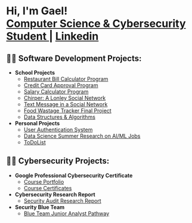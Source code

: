 <h1>Hi, I'm Gael! <br/><a href="https://github.com/alejandro-garf">Computer Science & Cybersecurity Student </a> | <a href="https://www.linkedin.com/in/gael-alejandro-fonseca/">Linkedin</a>

<h2>👨‍💻 Software Development Projects:</h2>

- <b>School Projects</b>
  - [Restaurant Bill Calculator Program](https://github.com/alejandro-garf/Restaurant-Bill-Calculator/tree/main/prob01)
  - [Credit Card Approval Program](https://github.com/alejandro-garf/Credit-Card-Approval/tree/main/prob02)
  - [Salary Calculator Program](https://github.com/alejandro-garf/Salary-Calculator/tree/main/prob02)
  - [Chirper: A Lonley Social Network](https://github.com/alejandro-garf/-Chirper---A-lonely-social-network/tree/main/prob02)
  - [Text Message in a Social Network](https://github.com/alejandro-garf/Text-Message-in-a-Social-Network/tree/main/prob02)
  - [Food Wastage Tracker Final Project](https://github.com/alejandro-garf/Food-Wastage-Project/blob/main/README.md)
  - [Data Structures & Algorithms](https://github.com/alejandro-garf/Data-Structures-and-Algorithms)
- <b>Personal Projects</b>
  - [User Authentication System](https://github.com/alejandro-garf/User-Authetication-System)
  - [Data Science Summer Research on AI/ML Jobs](https://github.com/alejandro-garf/Data-Science-Summer-Research-)
  - [ToDoList](https://github.com/alejandro-garf/ToDoList/blob/main/README.md)

 <h2>👨‍💻 Cybersecurity Projects:</h2>

 - <b>Google Professional Cybersecurity Certificate</b>
   - [Course Portfolio](https://github.com/alejandro-garf/GoogleCybersecurityPortfolio/blob/main/README.md)
   - [Course Certificates](https://github.com/alejandro-garf/Certificates/blob/main/README.md)
 - <b>Cybersecurity Research Report</b>
   - [Security Audit Research Report](https://github.com/alejandro-garf/CPSC-253-Research-Report)
- <b>Security Blue Team</b>
   - [Blue Team Junior Analyst Pathway](https://github.com/alejandro-garf/Blue-Team-Junior-Analyst/blob/main/README.md)




